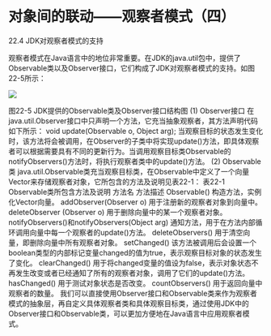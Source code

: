 # 对象间的联动——观察者模式（四）

22.4 JDK对观察者模式的支持

观察者模式在Java语言中的地位非常重要。在JDK的java.util包中，提供了Observable类以及Observer接口，它们构成了JDK对观察者模式的支持。如图22-5所示：

![](http://my.csdn.net/uploads/201207/06/1341504430_1842.jpg)

图22-5 JDK提供的Observable类及Observer接口结构图
      (1)  Observer接口
      在java.util.Observer接口中只声明一个方法，它充当抽象观察者，其方法声明代码如下所示：
void  update(Observable o, Object arg);
      当观察目标的状态发生变化时，该方法将会被调用，在Observer的子类中将实现update()方法，即具体观察者可以根据需要具有不同的更新行为。当调用观察目标类Observable的notifyObservers()方法时，将执行观察者类中的update()方法。
      (2)  Observable类
      java.util.Observable类充当观察目标类，在Observable中定义了一个向量Vector来存储观察者对象，它所包含的方法及说明见表22-1：
表22-1 Observable类所包含方法及说明
方法名
方法描述
Observable()
构造方法，实例化Vector向量。
addObserver(Observer  o)
用于注册新的观察者对象到向量中。
deleteObserver  (Observer o)
用于删除向量中的某一个观察者对象。
notifyObservers()和notifyObservers(Object arg)
通知方法，用于在方法内部循环调用向量中每一个观察者的update()方法。
deleteObservers()
用于清空向量，即删除向量中所有观察者对象。
setChanged()
该方法被调用后会设置一个boolean类型的内部标记变量changed的值为true，表示观察目标对象的状态发生了变化。
clearChanged()
用于将changed变量的值设为false，表示对象状态不再发生改变或者已经通知了所有的观察者对象，调用了它们的update()方法。
hasChanged()
用于测试对象状态是否改变。
countObservers()
用于返回向量中观察者的数量。
      我们可以直接使用Observer接口和Observable类来作为观察者模式的抽象层，再自定义具体观察者类和具体观察目标类，通过使用JDK中的Observer接口和Observable类，可以更加方便地在Java语言中应用观察者模式。